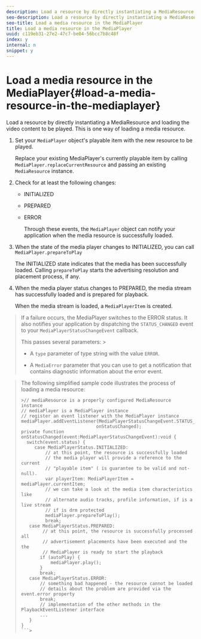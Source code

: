 ```yaml
---
description: Load a resource by directly instantiating a MediaResource and loading the video content to be played. This is one way of loading a media resource.
seo-description: Load a resource by directly instantiating a MediaResource and loading the video content to be played. This is one way of loading a media resource.
seo-title: Load a media resource in the MediaPlayer
title: Load a media resource in the MediaPlayer
uuid: c119eb31-27e2-47c7-be04-56bcc7b8c48f
index: y
internal: n
snippet: y
---
```


# Load a media resource in the MediaPlayer{#load-a-media-resource-in-the-mediaplayer}

Load a resource by directly instantiating a MediaResource and loading the video content to be played. This is one way of loading a media resource.

1. Set your `MediaPlayer` object's playable item with the new resource to be played.

   Replace your existing MediaPlayer's currently playable item by calling `MediaPlayer.replaceCurrentResource` and passing an existing `MediaResource` instance. 

1. Check for at least the following changes:

    * INITIALIZED 
    * PREPARED 
    * ERROR

       Through these events, the `MediaPlayer` object can notify your application when the media resource is successfully loaded. 
    
1. When the state of the media player changes to INITIALIZED, you can call `MediaPlayer.prepareToPlay`

   The INITIALIZED state indicates that the media has been successfully loaded. Calling `prepareToPlay` starts the advertising resolution and placement process, if any.
1. When the media player status changes to PREPARED, the media stream has successfully loaded and is prepared for playback.

   When the media stream is loaded, a `MediaPlayerItem` is created.
>If a failure occurs, the MediaPlayer switches to the ERROR status. It also notifies your application by dispatching the `STATUS_CHANGED` event to your `MediaPlayerStatusChangeEvent` callback. 
>
>This passes several parameters: >
>* A `type` parameter of type string with the value `ERROR`. 
>
>* A `MediaError` parameter that you can use to get a notification that contains diagnostic information about the error event. 
>

><a id="example_3774607C6F08473282CF0CB7F3D82373"></a>

>The following simplified sample code illustrates the process of loading a media resource: 
>
>```>
>>// mediaResource is a properly configured MediaResource instance 
>// mediaPlayer is a MediaPlayer instance 
>// register an event listener with the MediaPlayer instance 
>mediaPlayer.addEventListener(MediaPlayerStatusChangeEvent.STATUS_CHANGED,  
>                             onStatusChanged); 
>private function onStatusChanged(event:MediaPlayerStatusChangeEvent):void { 
>   switch(event.status) { 
>      case MediaPlayerStatus.INITIALIZED: 
>          // at this point, the resource is successfully loaded 
>          // the media player will provide a reference to the current 
>          // "playable item" ( is guarantee to be valid and not-null). 
>          var playerItem: MediaPlayerItem = mediaPlayer.currentItem; 
>          // we can take a look at the media item characteristics like 
>          // alternate audio tracks, profile information, if is a live stream 
>          // if is drm protected 
>          mediaPlayer.prepareToPlay(); 
>          break; 
>    case MediaPlayerStatus.PREPARED: 
>         // at this point, the resource is successfully processed all  
>         // advertisement placements have been executed and the the  
>         // MediaPlayer is ready to start the playback 
>        if (autoPlay) { 
>            mediaPlayer.play(); 
>        } 
>        break; 
>    case MediaPlayerStatus.ERROR: 
>        // something bad happened - the resource cannot be loaded 
>        // details about the problem are provided via the event.error property 
>        break; 
>        // implementation of the other methods in the PlaybackEventListener interface 
>        ... 
>    } 
>}
>```>
